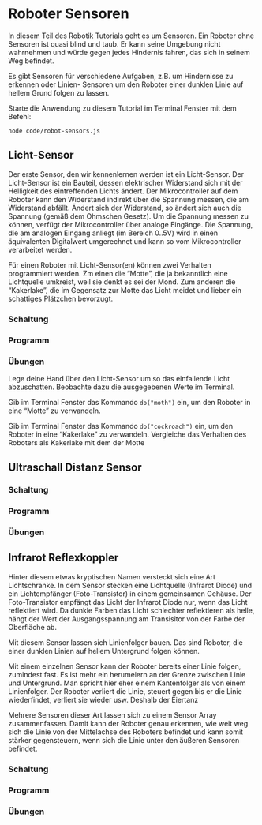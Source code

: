 # Roboter Sensoren

In diesem Teil des Robotik Tutorials geht es um Sensoren. Ein Roboter ohne Sensoren ist quasi blind und taub. Er kann seine Umgebung nicht wahrnehmen und würde gegen jedes Hindernis fahren, das sich in seinem Weg befindet.

Es gibt Sensoren für verschiedene Aufgaben, z.B. um Hindernisse zu erkennen oder Linien- Sensoren um den Roboter einer dunklen Linie auf  hellem Grund folgen zu lassen. 

Starte die Anwendung zu diesem Tutorial  im Terminal Fenster mit dem Befehl: 

```node code/robot-sensors.js```

## Licht-Sensor 

Der erste Sensor, den wir kennenlernen werden ist ein Licht-Sensor. Der Licht-Sensor ist ein Bauteil, dessen elektrischer Widerstand sich mit der Helligkeit des eintreffenden Lichts ändert. Der Mikrocontroller auf dem Roboter kann den Widerstand indirekt über die Spannung  messen, die am Widerstand abfällt. Ändert sich der Widerstand, so ändert sich auch die Spannung (gemäß dem Ohmschen Gesetz). Um die Spannung messen zu können, verfügt der Mikrocontroller über analoge Eingänge. Die Spannung, die am analogen Eingang anliegt (im Bereich 0..5V) wird in einen äquivalenten Digitalwert umgerechnet und kann so vom Mikrocontroller verarbeitet werden.

Für einen Roboter mit Licht-Sensor(en) können zwei Verhalten programmiert werden. Zm einen die “Motte”, die ja bekanntlich eine Lichtquelle umkreist, weil sie denkt es sei der Mond. Zum anderen die “Kakerlake”, die im Gegensatz zur Motte das Licht meidet und lieber ein schattiges Plätzchen bevorzugt.  

### Schaltung

### Programm

### Übungen

Lege deine Hand über den Licht-Sensor um so das einfallende Licht abzuschatten. Beobachte dazu die ausgegebenen Werte im Terminal.

Gib im Terminal Fenster das Kommando `do("moth")` ein, um den Roboter in eine “Motte” zu verwandeln.
 
Gib im Terminal Fenster das Kommando `do("cockroach")` ein, um den Roboter in eine “Kakerlake” zu verwandeln. Vergleiche das Verhalten des Roboters als Kakerlake mit dem der Motte


## Ultraschall Distanz Sensor

### Schaltung

### Programm

### Übungen

## Infrarot Reflexkoppler

Hinter diesem etwas kryptischen Namen versteckt sich eine Art Lichtschranke. In dem Sensor stecken eine Lichtquelle (Infrarot Diode) und ein Lichtempfänger (Foto-Transistor) in einem gemeinsamen Gehäuse. Der Foto-Transistor empfängt das Licht der Infrarot Diode nur, wenn das Licht reflektiert wird. Da dunkle Farben das Licht schlechter reflektieren als helle, hängt  der Wert der Ausgangsspannung am Transisitor von der Farbe der Oberfläche ab.

Mit diesem Sensor lassen sich Linienfolger bauen. Das sind Roboter, die einer dunklen Linien auf hellem Untergrund folgen können.

Mit einem einzelnen Sensor kann der Roboter bereits einer Linie folgen, zumindest fast. Es ist mehr ein herumeiern an der Grenze zwischen Linie und Untergrund. Man spricht hier eher einem Kantenfolger als von einem Linienfolger. Der Roboter verliert die Linie, steuert gegen bis er die Linie wiederfindet, verliert sie wieder usw. Deshalb der Eiertanz 

Mehrere Sensoren dieser Art lassen sich zu einem Sensor Array zusammenfassen. Damit kann der Roboter genau erkennen, wie weit weg sich die Linie von der Mittelachse des Roboters befindet und kann somit stärker gegensteuern, wenn sich die Linie unter den äußeren Sensoren befindet.

### Schaltung

### Programm

### Übungen



